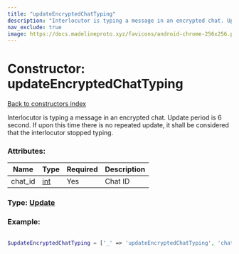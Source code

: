 ```yaml
---
title: "updateEncryptedChatTyping"
description: "Interlocutor is typing a message in an encrypted chat. Update period is 6 second. If upon this time there is no repeated update, it shall be considered that the interlocutor stopped typing."
nav_exclude: true
image: https://docs.madelineproto.xyz/favicons/android-chrome-256x256.png
---
```

# Constructor: updateEncryptedChatTyping  
[Back to constructors index](/API_docs/constructors/index.html)



Interlocutor is typing a message in an encrypted chat. Update period is 6 second. If upon this time there is no repeated update, it shall be considered that the interlocutor stopped typing.

### Attributes:

| Name     |    Type       | Required | Description |
|----------|---------------|----------|-------------|
|chat\_id|[int](/API_docs/types/int.html) | Yes|Chat ID|



### Type: [Update](/API_docs/types/Update.html)


### Example:

```php

$updateEncryptedChatTyping = ['_' => 'updateEncryptedChatTyping', 'chat_id' => int];
```  
